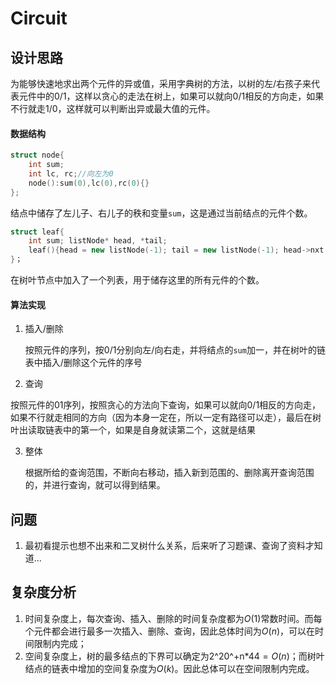 # Circuit

## 设计思路

为能够快速地求出两个元件的异或值，采用字典树的方法，以树的左/右孩子来代表元件中的0/1，这样以贪心的走法在树上，如果可以就向0/1相反的方向走，如果不行就走1/0，这样就可以判断出异或最大值的元件。

#### 数据结构

```c++
struct node{
    int sum;
    int lc, rc;//向左为0
    node():sum(0),lc(0),rc(0){}
};
```

结点中储存了左儿子、右儿子的秩和变量`sum`，这是通过当前结点的元件个数。

```c++
struct leaf{
    int sum; listNode* head, *tail;
    leaf(){head = new listNode(-1); tail = new listNode(-1); head->nxt = tail; tail->pre = head;}
}；
```

在树叶节点中加入了一个列表，用于储存这里的所有元件的个数。

#### 算法实现

1. 插入/删除

   按照元件的序列，按0/1分别向左/向右走，并将结点的`sum`加一，并在树叶的链表中插入/删除这个元件的序号

2.  查询

   按照元件的01序列，按照贪心的方法向下查询，如果可以就向0/1相反的方向走，如果不行就走相同的方向（因为本身一定在，所以一定有路径可以走），最后在树叶出读取链表中的第一个，如果是自身就读第二个，这就是结果

3. 整体

   根据所给的查询范围，不断向右移动，插入新到范围的、删除离开查询范围的，并进行查询，就可以得到结果。

## 问题

1. 最初看提示也想不出来和二叉树什么关系，后来听了习题课、查询了资料才知道...


## 复杂度分析

1. 时间复杂度上，每次查询、插入、删除的时间复杂度都为$O(1)$常数时间。而每个元件都会进行最多一次插入、删除、查询，因此总体时间为$O(n)$，可以在时间限制内完成；
2. 空间复杂度上，树的最多结点的下界可以确定为2^20^+n*44$=O(n)$；而树叶结点的链表中增加的空间复杂度为$O(k)$。因此总体可以在空间限制内完成。